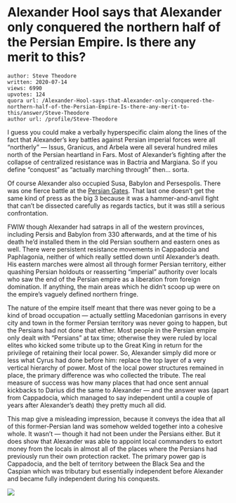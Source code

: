 # Alexander Hool says that Alexander only conquered the northern half of the Persian Empire. Is there any merit to this?

	author: Steve Theodore
	written: 2020-07-14
	views: 6990
	upvotes: 124
	quora url: /Alexander-Hool-says-that-Alexander-only-conquered-the-northern-half-of-the-Persian-Empire-Is-there-any-merit-to-this/answer/Steve-Theodore
	author url: /profile/Steve-Theodore


I guess you could make a verbally hyperspecific claim along the lines of the fact that Alexander’s key battles against Persian imperial forces were all “northerly” — Issus, Granicus, and Arbela were all several hundred miles north of the Persian heartland in Fars. Most of Alexander’s fighting after the collapse of centralized resistance was in Bactria and Margiana. So if you define “conquest” as “actually marching through” then… sorta.

Of course Alexander also occupied Susa, Babylon and Persespolis. There was one fierce battle at the [Persian Gates](https://en.wikipedia.org/wiki/Persian_Gates). That last one doesn’t get the same kind of press as the big 3 because it was a hammer-and-anvil fight that can’t be dissected carefully as regards tactics, but it was still a serious confrontation.

FWIW though Alexander had satraps in all of the western provinces, including Persis and Babylon from 330 afterwards, and at the time of his death he’d installed them in the old Persian southern and eastern ones as well. There were persistent resistance movements in Cappadocia and Paphlagonia, neither of which really settled down until Alexander’s death. His eastern marches were almost all through former Persian territory, either quashing Persian holdouts or reasserting “imperial” authority over locals who saw the end of the Persian empire as a liberation from foreign domination. If anything, the main areas which he didn’t scoop up were on the empire’s vaguely defined northern fringe.

The nature of the empire itself meant that there was never going to be a kind of broad occupation — actually settling Macedonian garrisons in every city and town in the former Persian territory was never going to happen, but the Persians had not done that either. Most people in the Persian empire only dealt with “Persians” at tax time; otherwise they were ruled by local elites who kicked some tribute up to the Great King in return for the privilege of retaining their local power. So, Alexander simply did more or less what Cyrus had done before him: replace the top layer of a very vertical hierarchy of power. Most of the local power structures remained in place, the primary difference was who collected the tribute. The real measure of success was how many places that had once sent annual kickbacks to Darius did the same to Alexander — and the answer was (apart from Cappadocia, which managed to say independent until a couple of years after Alexander’s death) they pretty much all did.

This map give a misleading impression, because it conveys the idea that all of this former-Persian land was somehow welded together into a cohesive whole. It wasn’t — though it had not been under the Persians either. But it does show that Alexander was able to appoint local commanders to extort money from the locals in almost all of the places where the Persians had previously run their own protection racket. The primary power gap is Cappadocia, and the belt of territory between the Black Sea and the Caspian which was tributary but essentially independent before Alexander and became fully independent during his conquests.

![](https://qph.fs.quoracdn.net/main-qimg-b066bccabed3334df5dca7dbcd395845)

